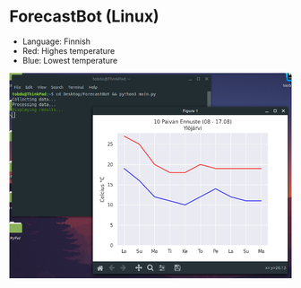 # ForecastBot (Linux)

- Language: Finnish
- Red: Highes temperature
- Blue: Lowest temperature

![alt text](https://github.com/tobdu399/ForecastBot/blob/master/forecastbot.png?raw=true)
